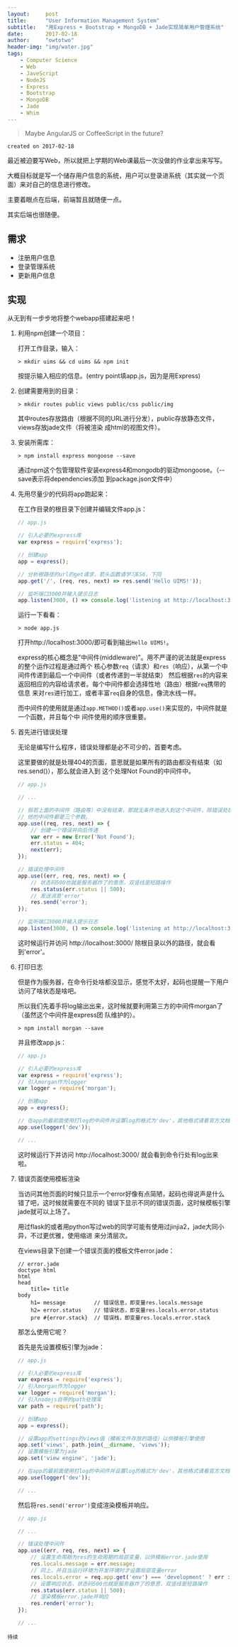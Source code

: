 ```yaml
---
layout:     post
title:      "User Information Management System"
subtitle:   "用Express + Bootstrap + MongoDB + Jade实现简单用户管理系统"
date:       2017-02-18
author:     "owtotwo"
header-img: "img/water.jpg"
tags:
    - Computer Science
    - Web
    - JaveScript
    - NodeJS
    - Express
    - Bootstrap
    - MongoDB
    - Jade
    - Whim
---
```


> Maybe AngularJS or CoffeeScript in the future?

`created on 2017-02-18`

最近被迫要写Web，所以就把上学期的Web课最后一次没做的作业拿出来写写。

大概目标就是写一个储存用户信息的系统，用户可以登录进系统（其实就一个页面）来对自己的信息进行修改。

主要着眼点在后端，前端暂且就随便一点。

其实后端也很随便。

## 需求
*   注册用户信息
*   登录管理系统
*   更新用户信息

## 实现
从无到有一步步地将整个webapp搭建起来吧！

1.  利用npm创建一个项目：

    打开工作目录，输入：

    `> mkdir uims && cd uims && npm init`

    按提示输入相应的信息。(entry point填app.js，因为是用Express)

2.  创建需要用到的目录：

    `> mkdir routes public views public/css public/img`

    其中routes存放路由（根据不同的URL进行分发），public存放静态文件，views存放jade文件（将被渲染
    成html的视图文件）。

3.  安装所需库：

    `> npm install express mongoose --save`

    通过npm这个包管理软件安装express4和mongodb的驱动mongoose。（--save表示将dependencies添加
    到package.json文件中）

4.  先用尽量少的代码将app跑起来：

    在工作目录的根目录下创建并编辑文件app.js：

    ``` javascript
    // app.js

    // 引入必要的express库
    var express = require('express');

    // 创建app
    app = express();

    // 分析根路径的url的get请求，箭头函数请学习ES6，下同
    app.get('/', (req, res, next) => res.send('Hello UIMS!'));

    // 监听端口3000并输入提示日志
    app.listen(3000, () => console.log('listening at http://localhost:3000/'));
    ```

    运行一下看看：

    `> node app.js`

    打开http://localhost:3000/即可看到输出`Hello UIMS!`。

    express的核心概念是”中间件(middleware)”。用不严谨的说法就是express的整个运作过程是通过两个
    核心参数`req`（请求）和`res`（响应），从第一个中间件传递到最后一个中间件（或者传递到一半就结束）
    然后根据`res`的内容来返回相应的内容给请求者。每个中间件都会选择性地（路由）根据`req`携带的信息
    来对`res`进行加工，或者丰富`req`自身的信息，像流水线一样。

    而中间件的使用就是通过`app.METHOD()`或者`app.use()`来实现的，中间件就是一个函数，并且每个中
    间件使用的顺序很重要。

5.  首先进行错误处理

    无论是编写什么程序，错误处理都是必不可少的，首要考虑。

    这里要做的就是处理404的页面，意思就是如果所有的路由都没有结束（如res.send()），那么就会进入到
    这个处理Not Found的中间件中。

    ``` javascript
    // app.js

    // ...

    // 假若上面的中间件（路由等）中没有结束，那就无条件地进入到这个中间件，除错误处理中间件以外，其
    // 他的中间件都是三个参数。
    app.use((req, res, next) => {
        // 创建一个错误并向后传递
        var err = new Error('Not Found');
        err.status = 404;
        next(err);
    });

    // 错误处理中间件
    app.use((err, req, res, next) => {
        // 状态码500也就是服务器炸了的意思，双竖线是短路操作
        res.status(err.status || 500);
        // 发送消息'error'
        res.send('error');
    });

    // 监听端口3000并输入提示日志
    app.listen(3000, () => console.log('listening at http://localhost:3000/'));
    ```

    这时候运行并访问 http://localhost:3000/ 除根目录以外的路径，就会看到'error'。

6.  打印日志

    但是作为服务器，在命令行处啥都没显示，感觉不太好，起码也提醒一下用户访问了啥状态是啥吧。

    所以我们先着手将log输出出来，这时候就要利用第三方的中间件morgan了（虽然这个中间件是express团
    队维护的）。

    `> npm install morgan --save`

    并且修改app.js：

    ``` javascript
    // app.js

    // 引入必要的express库
    var express = require('express');
    // 引入morgan作为logger
    var logger = require('morgan');

    // 创建app
    app = express();

    // 在app的最前面使用打log的中间件并设置log的格式为'dev'，其他格式请看官方文档
    app.use(logger('dev'));

    // ...
    ```

    这时候运行下并访问 http://localhost:3000/ 就会看到命令行处有log出来啦。

7.  错误页面使用模板渲染

    当访问其他页面的时候只显示一个error好像有点简陋，起码也得说声是什么错了吧，这时候就需要在不同的
    错误下显示不同的错误页面，这时候模板引擎jade就可以上场了。

    用过flask的或者用python写过web的同学可能有使用过jinjia2，jade大同小异，不过更优雅，使用缩进
    来分清层次。

    在views目录下创建一个错误页面的模板文件error.jade：

    ``` jade
    // error.jade
    doctype html
    html
    head
        title= title
    body
        h1= message         // 错误信息，即变量res.locals.message
        h2= error.status    // 错误状态，即变量res.locals.error.status
        pre #{error.stack}  // 错误栈，即变量res.locals.error.stack
    ```

    那怎么使用它呢？

    首先是先设置模板引擎为jade：

    ``` javascript
    // app.js

    // 引入必要的express库
    var express = require('express');
    // 引入morgan作为logger
    var logger = require('morgan');
    // 引入nodejs自带的path处理库
    var path = require('path');

    // 创建app
    app = express();

    // 设置app的settings的views值（模板文件存放的路径）以供模板引擎使用
    app.set('views', path.join(__dirname, 'views'));
    // 设置模板引擎为jade
    app.set('view engine', 'jade');

    // 在app的最前面使用打log的中间件并设置log的格式为'dev'，其他格式请看官方文档
    app.use(logger('dev'));

    // ...
    ```

    然后将`res.send('error')`变成渲染模板并响应。

    ``` javascript
    // app.js

    // ...

    // 错误处理中间件
    app.use((err, req, res, next) => {
        // 设置生命周期为res的生命周期的局部变量，以供模板error.jade使用
        res.locals.message = err.message;
        // 同上，并且当运行环境为开发环境时才设置局部变量error
        res.locals.error = req.app.get('env') === 'development' ? err : {};
        // 设置响应状态，状态码500也就是服务器炸了的意思，双竖线是短路操作
        res.status(err.status || 500);
        // 渲染模板error.jade并响应
        res.render('error');
    });

    // ...
    ```

`待续`
